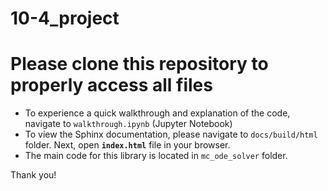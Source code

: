 # 10-4_project

# Please clone this repository to properly access all files
- To experience a quick walkthrough and explanation of the code, navigate to `walkthrough.ipynb` (Jupyter Notebook)
- To view the Sphinx documentation, please navigate to `docs/build/html` folder. Next, open **`index.html`** file in your browser.
- The main code for this library is located in `mc_ode_solver` folder. 

Thank you!